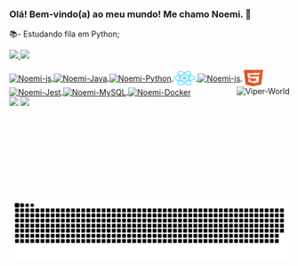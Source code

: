 ### Olá! Bem-vindo(a) ao meu mundo! Me chamo Noemi. 🌱

📚- Estudando fila em Python;

<div >
  <a href="https://github.com/noemiscarlet">
  <img height="180em" src="https://github-readme-stats.vercel.app/api?username=noemiscarlet&show_icons=true&theme=shadow_green&include_all_commits=true&count_private=true"/>
  <img height="180em" src="https://github-readme-stats.vercel.app/api/top-langs/?username=noemiscarlet&layout=compact&langs_count=16&theme=shadow_green"/>
</div>

<div style="display: inline_block"><br>
  <img align="center" alt="Noemi-js" height="30" width="40" src="https://cdn.jsdelivr.net/gh/devicons/devicon/icons/nodejs/nodejs-original.svg">
  <img align="center" alt="Noemi-Java" height="30" width="40" src="https://cdn.jsdelivr.net/gh/devicons/devicon/icons/java/java-original.svg">
  <img align="center" alt="Noemi-Python" height="30" width="40" src="https://cdn.jsdelivr.net/gh/devicons/devicon/icons/python/python-original.svg">
  <img align="center" alt="Noemi-React" height="30" width="40" src="https://raw.githubusercontent.com/devicons/devicon/master/icons/react/react-original.svg">
  <img align="center" alt="Noemi-js" height="30" width="40" src="https://cdn.jsdelivr.net/gh/devicons/devicon/icons/typescript/typescript-original.svg">
  <img align="center" alt="Noemi-HTML" height="30" width="40" src="https://raw.githubusercontent.com/devicons/devicon/master/icons/html5/html5-original.svg">
  <img align="center" alt="Noemi-Jest" height="30" width="40" src="https://cdn.jsdelivr.net/gh/devicons/devicon/icons/jest/jest-plain.svg">
  <img align="center" alt="Noemi-MySQL" height="30" width="40" src="https://cdn.jsdelivr.net/gh/devicons/devicon/icons/mysql/mysql-original.svg">
  <img align="center" alt="Noemi-Docker" height="45" width="40" src="https://cdn.jsdelivr.net/gh/devicons/devicon/icons/docker/docker-original.svg">
  <img align="right" alt="Viper-World" height="200" src="https://cdnb.artstation.com/p/assets/images/images/044/596/621/original/gabriel-brandao-alves-gif.gif?1640552929">
</div>

<div>
  <a href="www.linkedin.com/in/emi-souza" target="_blank"><img src="https://img.shields.io/badge/-LinkedIn-%230077B5?style=for-the-badge&logo=linkedin&logoColor=white" target="_blank"></a>
  <a href = "mailto:noemigiseleee@gmail.com"><img src="https://img.shields.io/badge/-Gmail-%23333?style=for-the-badge&logo=gmail&logoColor=white" target="_blank"></a>
<div/> 

![Snake animation](https://github.com/noemiscarlet/noemiscarlet/blob/output/github-contribution-grid-snake.svg)
